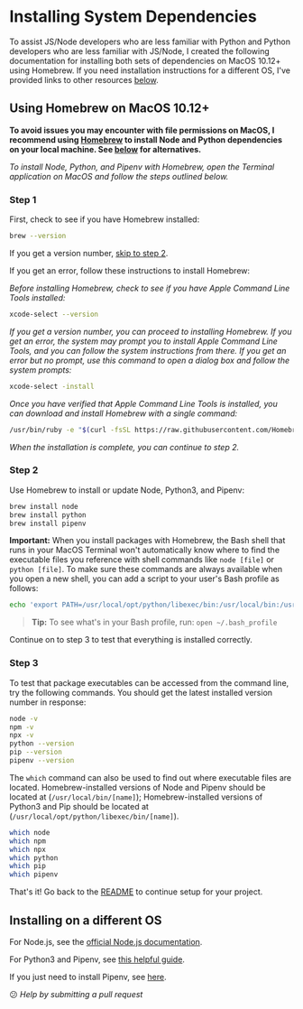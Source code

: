 # Installing System Dependencies

To assist JS/Node developers who are less familiar with Python and Python
developers who are less familiar with JS/Node, I created the following
documentation for installing both sets of dependencies on MacOS 10.12+ using
Homebrew. If you need installation instructions for a different OS, I've
provided links to other resources [below](#installing-on-a-different-os).

## Using Homebrew on MacOS 10.12+

**To avoid issues you may encounter with file permissions on MacOS, I recommend
using
[Homebrew](https://en.wikipedia.org/wiki/Homebrew_(package_management_software))
to install Node and Python dependencies on your local machine. See
[below](#installing-on-a-different-os)
for alternatives.**

*To install Node, Python, and Pipenv with Homebrew, open the Terminal
application on MacOS and follow the steps outlined below.*

### Step 1

First, check to see if you have Homebrew installed:

```bash
brew --version
```

If you get a version number, [skip to step 2](#step-2).

If you get an error, follow these instructions to install Homebrew:

*Before installing Homebrew, check to see if you have Apple Command Line Tools installed:*

```bash
xcode-select --version
```

*If you get a version number, you can proceed to installing Homebrew. If you get
an error, the system may prompt you to install Apple Command Line Tools, and you
can follow the system instructions from there. If you get an error but no
prompt, use this command to open a dialog box and follow the system
prompts:*

```bash
xcode-select -install
```

*Once you have verified that Apple Command Line Tools is installed, you can
download and install Homebrew with a single command:*

```bash
/usr/bin/ruby -e "$(curl -fsSL https://raw.githubusercontent.com/Homebrew/install/master/install)"
```

*When the installation is complete, you can continue to step 2.*

### Step 2

Use Homebrew to install or update Node, Python3, and Pipenv:

```bash
brew install node
brew install python
brew install pipenv
```

**Important:** When you install packages with Homebrew, the Bash shell that runs
in your MacOS Terminal won't automatically know where to find the executable
files you reference with shell commands like `node [file]` or `python [file]`.
To make sure these commands are always available when you open a new shell, you
can add a script to your user's Bash profile as follows:

```bash
echo 'export PATH=/usr/local/opt/python/libexec/bin:/usr/local/bin:/usr/local/sbin:$PATH' >> ~/.bash_profile
```

> **Tip:** To see what's in your Bash profile, run: `open ~/.bash_profile`

Continue on to step 3 to test that everything is installed correctly.

### Step 3

To test that package executables can be accessed from the command line, try the
following commands. You should get the latest installed version number in
response:

```bash
node -v
npm -v
npx -v
python --version
pip --version
pipenv --version
```

The `which` command can also be used to find out where executable files are
located. Homebrew-installed versions of Node and Pipenv should be located at
(`/usr/local/bin/[name]`); Homebrew-installed versions of Python3 and Pip should
be located at (`/usr/local/opt/python/libexec/bin/[name]`).

```bash
which node
which npm
which npx
which python
which pip
which pipenv
```

That's it! Go back to the [README](../README.md) to continue setup
for your project.

## Installing on a different OS

For Node.js, see the
[official Node.js documentation](https://nodejs.org/en/download/).

For Python3 and Pipenv, see
[this helpful guide](https://docs.python-guide.org/starting/installation/).

If you just need to install Pipenv, see
[here](https://pipenv.readthedocs.io/en/latest/install/#installing-pipenv).

:confused: *Help by submitting a pull request*
